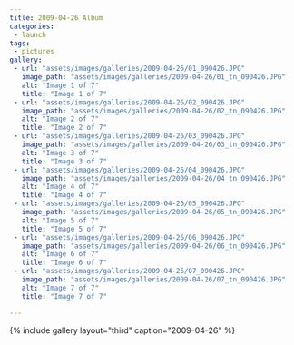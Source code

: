 ```yaml
---
title: 2009-04-26 Album
categories:
 - launch
tags:
 - pictures
gallery:
 - url: "assets/images/galleries/2009-04-26/01_090426.JPG"
   image_path: "assets/images/galleries/2009-04-26/01_tn_090426.JPG"
   alt: "Image 1 of 7"
   title: "Image 1 of 7"
 - url: "assets/images/galleries/2009-04-26/02_090426.JPG"
   image_path: "assets/images/galleries/2009-04-26/02_tn_090426.JPG"
   alt: "Image 2 of 7"
   title: "Image 2 of 7"
 - url: "assets/images/galleries/2009-04-26/03_090426.JPG"
   image_path: "assets/images/galleries/2009-04-26/03_tn_090426.JPG"
   alt: "Image 3 of 7"
   title: "Image 3 of 7"
 - url: "assets/images/galleries/2009-04-26/04_090426.JPG"
   image_path: "assets/images/galleries/2009-04-26/04_tn_090426.JPG"
   alt: "Image 4 of 7"
   title: "Image 4 of 7"
 - url: "assets/images/galleries/2009-04-26/05_090426.JPG"
   image_path: "assets/images/galleries/2009-04-26/05_tn_090426.JPG"
   alt: "Image 5 of 7"
   title: "Image 5 of 7"
 - url: "assets/images/galleries/2009-04-26/06_090426.JPG"
   image_path: "assets/images/galleries/2009-04-26/06_tn_090426.JPG"
   alt: "Image 6 of 7"
   title: "Image 6 of 7"
 - url: "assets/images/galleries/2009-04-26/07_090426.JPG"
   image_path: "assets/images/galleries/2009-04-26/07_tn_090426.JPG"
   alt: "Image 7 of 7"
   title: "Image 7 of 7"

---
```


{% include gallery layout="third" caption="2009-04-26" %}
